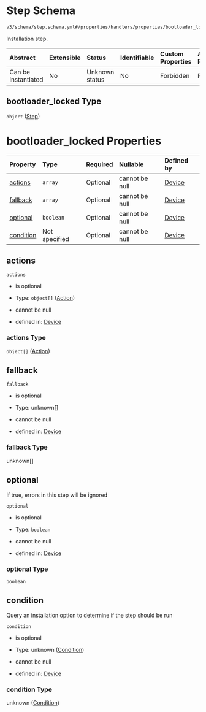 # Step Schema

```txt
v3/schema/step.schema.yml#/properties/handlers/properties/bootloader_locked
```

Installation step.

| Abstract            | Extensible | Status         | Identifiable | Custom Properties | Additional Properties | Access Restrictions | Defined In                                                          |
| :------------------ | :--------- | :------------- | :----------- | :---------------- | :-------------------- | :------------------ | :------------------------------------------------------------------ |
| Can be instantiated | No         | Unknown status | No           | Forbidden         | Forbidden             | none                | [device.schema.json*](../device.schema.json "open original schema") |

## bootloader_locked Type

`object` ([Step](device-properties-operating-systems-operating-system-properties-steps-step.md))

# bootloader_locked Properties

| Property                | Type          | Required | Nullable       | Defined by                                                                                                                                                                                                                   |
| :---------------------- | :------------ | :------- | :------------- | :--------------------------------------------------------------------------------------------------------------------------------------------------------------------------------------------------------------------------- |
| [actions](#actions)     | `array`       | Optional | cannot be null | [Device](device-properties-operating-systems-operating-system-properties-steps-step-properties-group-step.md "v3/schema/step.schema.yml#/properties/operating_systems/items/properties/steps/items/properties/actions")      |
| [fallback](#fallback)   | `array`       | Optional | cannot be null | [Device](device-properties-operating-systems-operating-system-properties-steps-step-properties-fallback-steps.md "v3/schema/step.schema.yml#/properties/operating_systems/items/properties/steps/items/properties/fallback") |
| [optional](#optional)   | `boolean`     | Optional | cannot be null | [Device](device-properties-operating-systems-operating-system-properties-steps-step-properties-optional.md "v3/schema/step.schema.yml#/properties/operating_systems/items/properties/steps/items/properties/optional")       |
| [condition](#condition) | Not specified | Optional | cannot be null | [Device](device-properties-operating-systems-operating-system-properties-steps-step-properties-condition.md "v3/schema/step.schema.yml#/properties/operating_systems/items/properties/steps/items/properties/condition")     |

## actions



`actions`

*   is optional

*   Type: `object[]` ([Action](device-properties-operating-systems-operating-system-properties-steps-step-properties-group-step-action.md))

*   cannot be null

*   defined in: [Device](device-properties-operating-systems-operating-system-properties-steps-step-properties-group-step.md "v3/schema/step.schema.yml#/properties/operating_systems/items/properties/steps/items/properties/actions")

### actions Type

`object[]` ([Action](device-properties-operating-systems-operating-system-properties-steps-step-properties-group-step-action.md))

## fallback



`fallback`

*   is optional

*   Type: unknown\[]

*   cannot be null

*   defined in: [Device](device-properties-operating-systems-operating-system-properties-steps-step-properties-fallback-steps.md "v3/schema/step.schema.yml#/properties/operating_systems/items/properties/steps/items/properties/fallback")

### fallback Type

unknown\[]

## optional

If true, errors in this step will be ignored

`optional`

*   is optional

*   Type: `boolean`

*   cannot be null

*   defined in: [Device](device-properties-operating-systems-operating-system-properties-steps-step-properties-optional.md "v3/schema/step.schema.yml#/properties/operating_systems/items/properties/steps/items/properties/optional")

### optional Type

`boolean`

## condition

Query an installation option to determine if the step should be run

`condition`

*   is optional

*   Type: unknown ([Condition](device-properties-operating-systems-operating-system-properties-steps-step-properties-condition.md))

*   cannot be null

*   defined in: [Device](device-properties-operating-systems-operating-system-properties-steps-step-properties-condition.md "v3/schema/step.schema.yml#/properties/operating_systems/items/properties/steps/items/properties/condition")

### condition Type

unknown ([Condition](device-properties-operating-systems-operating-system-properties-steps-step-properties-condition.md))
